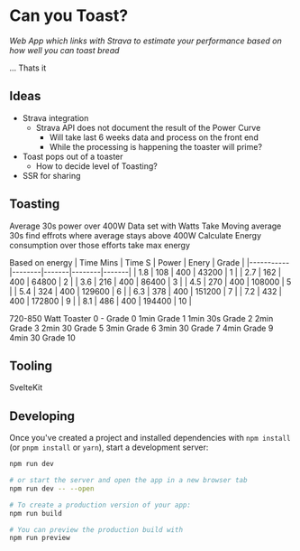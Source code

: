 # Can you Toast?

_Web App which links with Strava to estimate your performance based on how well you can toast bread_

... Thats it

## Ideas

- Strava integration    
  - Strava API does not document the result of the Power Curve
    - Will take last 6 weeks data and process on the front end
    - While the processing is happening the toaster will prime?
- Toast pops out of a toaster
  - How to decide level of Toasting?
- SSR for sharing

## Toasting


Average 30s power over 400W	
Data set with Watts
  Take Moving average 30s
  find effrots where average stays above 400W
  Calculate Energy consumption over those efforts
  take max energy

Based on energy
| Time Mins | Time S | Power | Enery  | Grade |
|-----------|--------|-------|--------|-------|
| 1.8       | 108    | 400   | 43200  | 1     |
| 2.7       | 162    | 400   | 64800  | 2     |
| 3.6       | 216    | 400   | 86400  | 3     |
| 4.5       | 270    | 400   | 108000 | 5     |
| 5.4       | 324    | 400   | 129600 | 6     |
| 6.3       | 378    | 400   | 151200 | 7     |
| 7.2       | 432    | 400   | 172800 | 9     |
| 8.1       | 486    | 400   | 194400 | 10    |

720-850 Watt Toaster
0 -       Grade 0
1min      Grade 1
1min 30s  Grade 2
2min      Grade 3
2min 30   Grade 5
3min      Grade 6
3min 30   Grade 7
4min      Grade 9
4min 30   Grade 10

## Tooling

SvelteKit

## Developing

Once you've created a project and installed dependencies with `npm install` (or `pnpm install` or `yarn`), start a development server:

```bash
npm run dev

# or start the server and open the app in a new browser tab
npm run dev -- --open

# To create a production version of your app:
npm run build

# You can preview the production build with 
npm run preview
```
